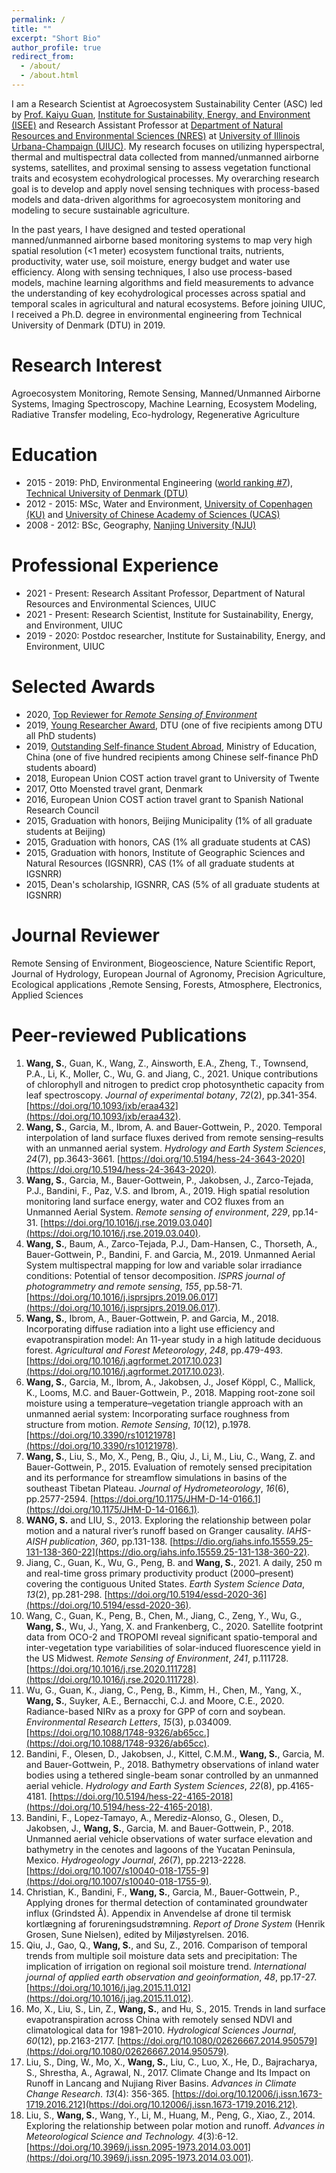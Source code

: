 ```yaml
---
permalink: /
title: ""
excerpt: "Short Bio"
author_profile: true
redirect_from: 
  - /about/
  - /about.html
---
```


I am a Research Scientist at Agroecosystem Sustainability Center (ASC) led by [Prof. Kaiyu Guan](http://faculty.nres.illinois.edu/~kaiyuguan/), [Institute for Sustainability, Energy, and Environment (ISEE)](https://sustainability.illinois.edu/) and Research Assistant Professor at [Department of Natural Resources and Environmental Sciences (NRES)](https://nres.illinois.edu/) at [University of Illinois Urbana-Champaign (UIUC)](https://illinois.edu/). My research focuses on utilizing hyperspectral, thermal and multispectral data collected from manned/unmanned airborne systems, satellites, and proximal sensing to assess vegetation functional traits and ecosystem ecohydrological processes. My overarching research goal is to develop and apply novel sensing techniques with process-based models and data-driven algorithms for agroecosystem monitoring and modeling to secure sustainable agriculture.

In the past years, I have designed and tested operational manned/unmanned airborne based monitoring systems to map very high spatial resolution (<1 meter) ecosystem functional traits, nutrients, productivity, water use, soil moisture, energy budget and water use efficiency. Along with sensing techniques, I also use process-based models, machine learning algorithms and field measurements to advance the understanding of key ecohydrological processes across spatial and temporal scales in agricultural and natural ecosystems. Before joining UIUC, I received a Ph.D. degree in environmental engineering from Technical University of Denmark (DTU) in 2019.

# Research Interest
Agroecosystem Monitoring, Remote Sensing, Manned/Unmanned Airborne Systems, Imaging Spectroscopy, Machine Learning, Ecosystem Modeling, Radiative Transfer modeling, Eco-hydrology, Regenerative Agriculture

Education
======
* 2015 - 2019: PhD, Environmental Engineering ([world ranking #7](http://www.shanghairanking.com/rankings/gras/2019/RS0216)), [Technical University of Denmark (DTU)](https://www.env.dtu.dk/english)
* 2012 - 2015: MSc, Water and Environment, [University of Copenhagen (KU)](https://www.ku.dk/english/) and [University of Chinese Academy of Sciences (UCAS)](http://english.cas.cn/)
* 2008 - 2012: BSc, Geography, [Nanjing University (NJU)](https://www.nju.edu.cn/en/main.psp)

Professional Experience
======
* 2021 - Present: Research Assitant Professor, Department of Natural Resources and Environmental Sciences,  UIUC
* 2021 - Present: Research Scientist, Institute for Sustainability, Energy, and Environment, UIUC
* 2019  - 2020: Postdoc researcher, Institute for Sustainability, Energy, and Environment, UIUC

Selected Awards
======
* 2020, [Top Reviewer for *Remote Sensing of Environment*](https://www.journals.elsevier.com/remote-sensing-of-environment/news/appreciation-for-the-reviewers-of-rse-for-the-calendar-year)
* 2019, [Young Researcher Award](https://www.env.dtu.dk/english/about/news/2019/12/sheng-wang?id=5339e508-c910-4184-a945-f4173979f03c), DTU (one of five recipients among DTU all PhD students)
* 2019, [Outstanding Self-finance Student Abroad](https://en.wikipedia.org/wiki/Chinese_government_award_for_outstanding_self_finance_students_abroad), Ministry of Education, China (one of five hundred recipients among Chinese self-finance PhD students aboard)
* 2018, European Union COST action travel grant to University of Twente
* 2017, Otto Moensted travel grant, Denmark 
* 2016, European Union COST action travel grant to Spanish National Research Council
* 2015, Graduation with honors, Beijing Municipality (1% of all graduate students at Beijing)
* 2015, Graduation with honors, CAS (1% all graduate students at CAS)
* 2015, Graduation with honors, Institute of Geographic Sciences and Natural Resources (IGSNRR), CAS (1% of all graduate students at IGSNRR)
* 2015, Dean's scholarship, IGSNRR, CAS (5% of all graduate students at IGSNRR)

Journal Reviewer
======
Remote Sensing of Environment, Biogeoscience, Nature Scientific Report, Journal of Hydrology, European Journal of Agronomy, Precision Agriculture, Ecological applications ,Remote Sensing, Forests, Atmosphere, Electronics, Applied Sciences

Peer-reviewed Publications
======

1. **Wang, S.**, Guan, K., Wang, Z., Ainsworth, E.A., Zheng, T., Townsend, P.A., Li, K., Moller, C., Wu, G. and Jiang, C., 2021. Unique contributions of chlorophyll and nitrogen to predict crop photosynthetic capacity from leaf spectroscopy. *Journal of experimental botany*, *72*(2), pp.341-354. [https://doi.org/10.1093/jxb/eraa432](https://doi.org/10.1093/jxb/eraa432).
2. **Wang, S.**, Garcia, M., Ibrom, A. and Bauer-Gottwein, P., 2020. Temporal interpolation of land surface fluxes derived from remote sensing–results with an unmanned aerial system. *Hydrology and Earth System Sciences*, *24*(7), pp.3643-3661. [https://doi.org/10.5194/hess-24-3643-2020](https://doi.org/10.5194/hess-24-3643-2020).
3. **Wang, S.**, Garcia, M., Bauer-Gottwein, P., Jakobsen, J., Zarco-Tejada, P.J., Bandini, F., Paz, V.S. and Ibrom, A., 2019. High spatial resolution monitoring land surface energy, water and CO2 fluxes from an Unmanned Aerial System. *Remote sensing of environment*, *229*, pp.14-31. [https://doi.org/10.1016/j.rse.2019.03.040](https://doi.org/10.1016/j.rse.2019.03.040).
4. **Wang, S.**, Baum, A., Zarco-Tejada, P.J., Dam-Hansen, C., Thorseth, A., Bauer-Gottwein, P., Bandini, F. and Garcia, M., 2019. Unmanned Aerial System multispectral mapping for low and variable solar irradiance conditions: Potential of tensor decomposition. *ISPRS journal of photogrammetry and remote sensing*, *155*, pp.58-71. [https://doi.org/10.1016/j.isprsjprs.2019.06.017](https://doi.org/10.1016/j.isprsjprs.2019.06.017).
5. **Wang, S.**, Ibrom, A., Bauer-Gottwein, P. and Garcia, M., 2018. Incorporating diffuse radiation into a light use efficiency and evapotranspiration model: An 11-year study in a high latitude deciduous forest. *Agricultural and Forest Meteorology*, *248*, pp.479-493. [https://doi.org/10.1016/j.agrformet.2017.10.023](https://doi.org/10.1016/j.agrformet.2017.10.023).
6. **Wang, S.**, Garcia, M., Ibrom, A., Jakobsen, J., Josef Köppl, C., Mallick, K., Looms, M.C. and Bauer-Gottwein, P., 2018. Mapping root-zone soil moisture using a temperature–vegetation triangle approach with an unmanned aerial system: Incorporating surface roughness from structure from motion. *Remote Sensing*, *10*(12), p.1978. [https://doi.org/10.3390/rs10121978](https://doi.org/10.3390/rs10121978).
7. **Wang, S.**, Liu, S., Mo, X., Peng, B., Qiu, J., Li, M., Liu, C., Wang, Z. and Bauer-Gottwein, P., 2015. Evaluation of remotely sensed precipitation and its performance for streamflow simulations in basins of the southeast Tibetan Plateau. *Journal of Hydrometeorology*, *16*(6), pp.2577-2594. [https://doi.org/10.1175/JHM-D-14-0166.1](https://doi.org/10.1175/JHM-D-14-0166.1).
8. **WANG, S.** and LIU, S., 2013. Exploring the relationship between polar motion and a natural river’s runoff based on Granger causality. *IAHS-AISH publication*, *360*, pp.131-138. [https://dio.org/iahs.info.15559.25-131-138-360-22](https://dio.org/iahs.info.15559.25-131-138-360-22).
9. Jiang, C., Guan, K., Wu, G., Peng, B. and **Wang, S.**, 2021. A daily, 250 m and real-time gross primary productivity product (2000–present) covering the contiguous United States. *Earth System Science Data*, *13*(2), pp.281-298. [https://doi.org/10.5194/essd-2020-36](https://doi.org/10.5194/essd-2020-36).
10. Wang, C., Guan, K., Peng, B., Chen, M., Jiang, C., Zeng, Y., Wu, G., **Wang, S.**, Wu, J., Yang, X. and Frankenberg, C., 2020. Satellite footprint data from OCO-2 and TROPOMI reveal significant spatio-temporal and inter-vegetation type variabilities of solar-induced fluorescence yield in the US Midwest. *Remote Sensing of Environment*, *241*, p.111728. [https://doi.org/10.1016/j.rse.2020.111728](https://doi.org/10.1016/j.rse.2020.111728).
11. Wu, G., Guan, K., Jiang, C., Peng, B., Kimm, H., Chen, M., Yang, X., **Wang, S.**, Suyker, A.E., Bernacchi, C.J. and Moore, C.E., 2020. Radiance-based NIRv as a proxy for GPP of corn and soybean. *Environmental Research Letters*, *15*(3), p.034009. [https://doi.org/10.1088/1748-9326/ab65cc.](https://doi.org/10.1088/1748-9326/ab65cc).
12. Bandini, F., Olesen, D., Jakobsen, J., Kittel, C.M.M., **Wang, S.**, Garcia, M. and Bauer-Gottwein, P., 2018. Bathymetry observations of inland water bodies using a tethered single-beam sonar controlled by an unmanned aerial vehicle. *Hydrology and Earth System Sciences*, *22*(8), pp.4165-4181. [https://doi.org/10.5194/hess-22-4165-2018](https://doi.org/10.5194/hess-22-4165-2018).
13. Bandini, F., Lopez-Tamayo, A., Merediz-Alonso, G., Olesen, D., Jakobsen, J., **Wang, S.**, Garcia, M. and Bauer-Gottwein, P., 2018. Unmanned aerial vehicle observations of water surface elevation and bathymetry in the cenotes and lagoons of the Yucatan Peninsula, Mexico. *Hydrogeology Journal*, *26*(7), pp.2213-2228. [https://doi.org/10.1007/s10040-018-1755-9](https://doi.org/10.1007/s10040-018-1755-9).
14. Christian, K., Bandini, F., **Wang, S.**, Garcia, M., Bauer-Gottwein, P., Applying drones for thermal detection of contaminated groundwater influx (Grindsted Å). Appendix in Anvendelse af drone til termisk kortlægning af forureningsudstrømning. *Report of Drone System* (Henrik Grosen, Sune Nielsen), edited by Miljøstyrelsen. 2016.
15. Qiu, J., Gao, Q., **Wang, S.**, and Su, Z., 2016. Comparison of temporal trends from multiple soil moisture data sets and precipitation: The implication of irrigation on regional soil moisture trend. *International journal of applied earth observation and geoinformation*, *48*, pp.17-27. [https://doi.org/10.1016/j.jag.2015.11.012](https://doi.org/10.1016/j.jag.2015.11.012).
16. Mo, X., Liu, S., Lin, Z., **Wang, S.**, and Hu, S., 2015. Trends in land surface evapotranspiration across China with remotely sensed NDVI and climatological data for 1981–2010. *Hydrological Sciences Journal*, *60*(12), pp.2163-2177. [https://doi.org/10.1080/02626667.2014.950579](https://doi.org/10.1080/02626667.2014.950579).
17. Liu, S., Ding, W., Mo, X., **Wang, S.**, Liu, C., Luo, X., He, D., Bajracharya, S., Shrestha, A., Agrawal, N., 2017. Climate Change and Its Impact on Runoff in Lancang and Nujiang River Basins. *Advances in Climate Change Research*. *13*(4): 356-365. [https://doi.org/10.12006/j.issn.1673-1719.2016.212](https://doi.org/10.12006/j.issn.1673-1719.2016.212).
18. Liu, S., **Wang, S.**, Wang, Y., Li, M., Huang, M., Peng, G., Xiao, Z., 2014. Exploring the relationship between polar motion and runoff. *Advances in Meteorological Science and Technology.* *4*(3):6-12. [https://doi.org/10.3969/j.issn.2095-1973.2014.03.001](https://doi.org/10.3969/j.issn.2095-1973.2014.03.001).

